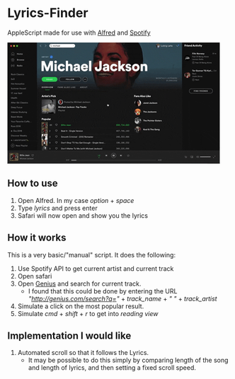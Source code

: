 # Lyrics-Finder

AppleScript made for use with [Alfred](https://www.alfredapp.com/) and [Spotify](https://www.spotify.com/)

![gif](images/Lyrics_finder_Billie_Jean.gif)

## How to use
1. Open Alfred. In my case *option* + *space*
2. Type *lyrics* and press enter
3. Safari will now open and show you the lyrics

## How it works
This is a very basic/"manual" script. It does the following:
1. Use Spotify API to get current artist and current track
2. Open safari
3. Open [Genius](https://www.genius.com) and search for current track.
   - I found that this could be done by entering the URL *"http://genius.com/search?q="* + *track_name* + *" "* + *track_artist*
4. Simulate a click on the most popular result.
5. Simulate *cmd* + *shift* + *r* to get into *reading view*

## Implementation I would like
1. Automated scroll so that it follows the Lyrics. 
   - It may be possible to do this simply by comparing length of the song and length of lyrics, and then setting a fixed scroll speed.
